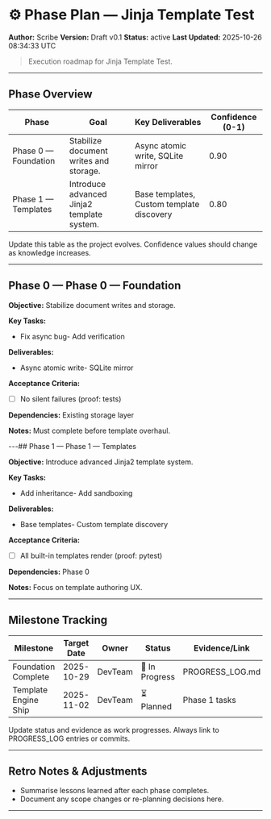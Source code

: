 
# ⚙️ Phase Plan — Jinja Template Test
**Author:** Scribe
**Version:** Draft v0.1
**Status:** active
**Last Updated:** 2025-10-26 08:34:33 UTC

> Execution roadmap for Jinja Template Test.

---
## Phase Overview
<!-- ID: phase_overview -->
| Phase | Goal | Key Deliverables | Confidence (0-1) |
|-------|------|------------------|------------------|
| Phase 0 — Foundation | Stabilize document writes and storage. | Async atomic write, SQLite mirror | 0.90 |
| Phase 1 — Templates | Introduce advanced Jinja2 template system. | Base templates, Custom template discovery | 0.80 |
Update this table as the project evolves. Confidence values should change as knowledge increases.


---
## Phase 0 — Phase 0 — Foundation
<!-- ID: phase_0 -->
**Objective:** Stabilize document writes and storage.

**Key Tasks:**
- Fix async bug- Add verification

**Deliverables:**
- Async atomic write- SQLite mirror

**Acceptance Criteria:**
- [ ] No silent failures (proof: tests)

**Dependencies:** Existing storage layer

**Notes:** Must complete before template overhaul.


---## Phase 1 — Phase 1 — Templates
<!-- ID: phase_1 -->
**Objective:** Introduce advanced Jinja2 template system.

**Key Tasks:**
- Add inheritance- Add sandboxing

**Deliverables:**
- Base templates- Custom template discovery

**Acceptance Criteria:**
- [ ] All built-in templates render (proof: pytest)

**Dependencies:** Phase 0

**Notes:** Focus on template authoring UX.


---
## Milestone Tracking
<!-- ID: milestone_tracking -->
| Milestone | Target Date | Owner | Status | Evidence/Link |
|-----------|-------------|-------|--------|---------------|
| Foundation Complete | 2025-10-29 | DevTeam | 🚧 In Progress | PROGRESS_LOG.md |
| Template Engine Ship | 2025-11-02 | DevTeam | ⏳ Planned | Phase 1 tasks |
Update status and evidence as work progresses. Always link to PROGRESS_LOG entries or commits.


---
## Retro Notes & Adjustments
<!-- ID: retro_notes -->
- Summarise lessons learned after each phase completes.  
- Document any scope changes or re-planning decisions here.


---